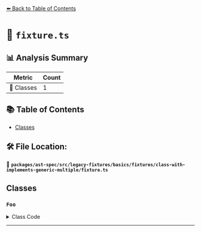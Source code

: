 [⬅️ Back to Table of Contents](../../../../../../../index.md)

# 📄 `fixture.ts`

## 📊 Analysis Summary

| Metric | Count |
|--------|-------|
| 🧱 Classes | 1 |

## 📚 Table of Contents

- [Classes](#classes)

## 🛠️ File Location:
📂 **`packages/ast-spec/src/legacy-fixtures/basics/fixtures/class-with-implements-generic-multiple/fixture.ts`**

## Classes

### `Foo`

<details><summary>Class Code</summary>

```ts
class Foo implements Bar<S, T> {}
```
</details>


---